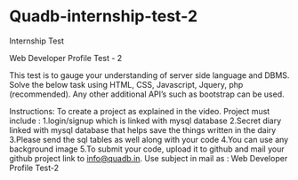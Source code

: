 # Quadb-internship-test-2
Internship Test


Web Developer Profile Test - 2

This test is to gauge your understanding of server side language and DBMS. Solve the below task using HTML, CSS, Javascript, Jquery, php (recommended). Any other additional API’s such as bootstrap can be used.

Instructions:
To create a project as explained in the video. Project must include :
1.login/signup which is linked with mysql database
2.Secret diary linked with mysql database that helps save the things written in the dairy
3.Please send the sql tables as well along with your code
4.You can use any background image
5.To submit your code, upload it to github and mail your github project link to info@quadb.in. Use subject in mail as :  Web Developer Profile Test-2
